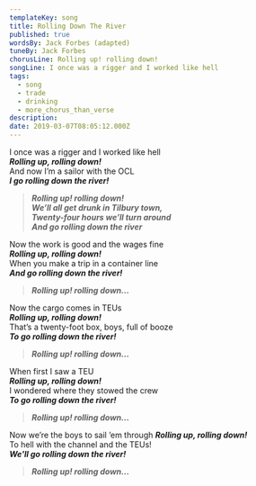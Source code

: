 ```yaml
---
templateKey: song
title: Rolling Down The River
published: true
wordsBy: Jack Forbes (adapted)
tuneBy: Jack Forbes
chorusLine: Rolling up! rolling down!
songLine: I once was a rigger and I worked like hell
tags:
  - song
  - trade
  - drinking
  - more_chorus_than_verse
description:
date: 2019-03-07T08:05:12.000Z
---
```


I once was a rigger and I worked like hell\
***Rolling up, rolling down!***\
And now I’m a sailor with the OCL\
***I go rolling down the river!***

>***Rolling up! rolling down!\
We’ll all get drunk in Tilbury town,\
Twenty-four hours we’ll turn around\
And go rolling down the river***

Now the work is good and the wages fine\
***Rolling up, rolling down!***\
When you make a trip in a container line\
***And go rolling down the river!***

>***Rolling up! rolling down...***

Now the cargo comes in TEUs\
***Rolling up, rolling down!***\
That’s a twenty-foot box, boys, full of booze\
***To go rolling down the river!***

>***Rolling up! rolling down...***

When first I saw a TEU\
***Rolling up, rolling down!***\
I wondered where they stowed the crew\
***To go rolling down the river!***

>***Rolling up! rolling down...***

Now we’re the boys to sail ’em through
***Rolling up, rolling down!***\
To hell with the channel and the TEUs!\
***We'll go rolling down the river!***

>***Rolling up! rolling down...***
